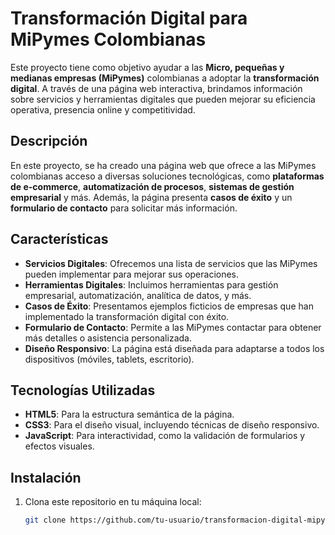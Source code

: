 # Transformación Digital para MiPymes Colombianas

Este proyecto tiene como objetivo ayudar a las **Micro, pequeñas y medianas empresas (MiPymes)** colombianas a adoptar la **transformación digital**. A través de una página web interactiva, brindamos información sobre servicios y herramientas digitales que pueden mejorar su eficiencia operativa, presencia online y competitividad.

## Descripción

En este proyecto, se ha creado una página web que ofrece a las MiPymes colombianas acceso a diversas soluciones tecnológicas, como **plataformas de e-commerce**, **automatización de procesos**, **sistemas de gestión empresarial** y más. Además, la página presenta **casos de éxito** y un **formulario de contacto** para solicitar más información.

## Características

- **Servicios Digitales**: Ofrecemos una lista de servicios que las MiPymes pueden implementar para mejorar sus operaciones.
- **Herramientas Digitales**: Incluimos herramientas para gestión empresarial, automatización, analítica de datos, y más.
- **Casos de Éxito**: Presentamos ejemplos ficticios de empresas que han implementado la transformación digital con éxito.
- **Formulario de Contacto**: Permite a las MiPymes contactar para obtener más detalles o asistencia personalizada.
- **Diseño Responsivo**: La página está diseñada para adaptarse a todos los dispositivos (móviles, tablets, escritorio).

## Tecnologías Utilizadas

- **HTML5**: Para la estructura semántica de la página.
- **CSS3**: Para el diseño visual, incluyendo técnicas de diseño responsivo.
- **JavaScript**: Para interactividad, como la validación de formularios y efectos visuales.

## Instalación

1. Clona este repositorio en tu máquina local:
   ```bash
   git clone https://github.com/tu-usuario/transformacion-digital-mipymes.git

